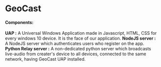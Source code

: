# GeoCast

#### Components:

**UAP :** A Universal Windows Application made in Javascript, HTML, CSS for every windows 10 device. It is the face of our application. 
**NodeJS server :** A NodeJS server which authenticates users who register on the app.
**Python Relay server :** A non-dedicated python server which broadcasts live-audio from creater's device to all devices, connected to the same network, having GeoCast UAP installed. 
